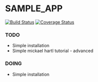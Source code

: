 SAMPLE_APP
===

[![Build Status](https://travis-ci.org/mosleymos/sample_app.svg?branch=master)](https://travis-ci.org/mosleymos/sample_app) [![Coverage Status](https://coveralls.io/repos/github/mosleymos/sample_app/badge.svg?branch=master)](https://coveralls.io/github/mosleymos/sample_app?branch=master)

### TODO

- Simple installation
- Simple mickael hartl tutorial - advanced


### DOING

- Simple installation
